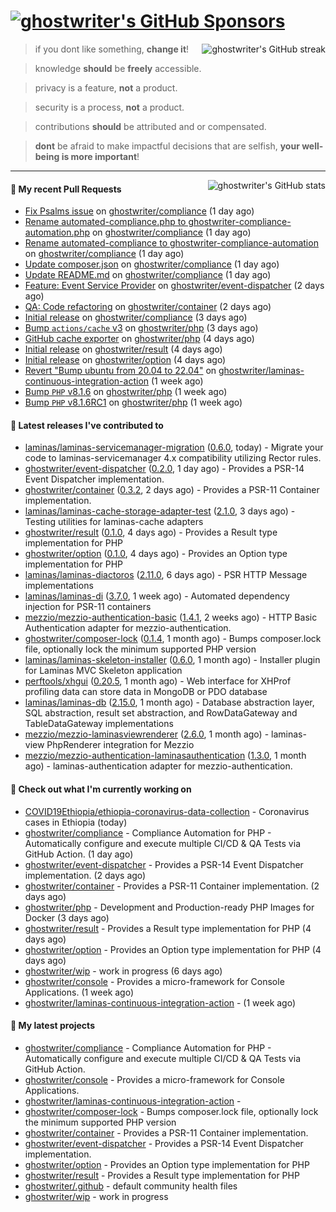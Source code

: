 # [![ghostwriter's GitHub Sponsors](https://img.shields.io/github/sponsors/ghostwriter?label=Sponsors&style=flat-square&logo=GitHub%20Sponsors)](https://github.com/sponsors/ghostwriter)

<img alt="ghostwriter's GitHub streak" align="right" src="https://github-readme-streak-stats.herokuapp.com/?user=ghostwriter">

> if you dont like something, **change it**!

> knowledge **should** be **freely** accessible.

> privacy is a feature, **not** a product.

> security is a process, **not** a product.

> contributions **should** be attributed and or compensated.

> **dont** be afraid to make impactful decisions that are selfish, **your well-being is more important**!

---

<img alt="ghostwriter's GitHub stats" align="right" src="https://github-readme-stats.vercel.app/api?username=ghostwriter&show_icons=true&count_private=true&hide_title=true&hide_rank=true&icon_color=333">

#### 🔨 My recent Pull Requests

- [Fix Psalms issue](https://github.com/ghostwriter/compliance/pull/6) on [ghostwriter/compliance](https://github.com/ghostwriter/compliance) (1 day ago)
- [Rename automated-compliance.php to ghostwriter-compliance-automation.php](https://github.com/ghostwriter/compliance/pull/5) on [ghostwriter/compliance](https://github.com/ghostwriter/compliance) (1 day ago)
- [Rename automated-compliance to ghostwriter-compliance-automation](https://github.com/ghostwriter/compliance/pull/4) on [ghostwriter/compliance](https://github.com/ghostwriter/compliance) (1 day ago)
- [Update composer.json](https://github.com/ghostwriter/compliance/pull/3) on [ghostwriter/compliance](https://github.com/ghostwriter/compliance) (1 day ago)
- [Update README.md](https://github.com/ghostwriter/compliance/pull/2) on [ghostwriter/compliance](https://github.com/ghostwriter/compliance) (1 day ago)
- [Feature: Event Service Provider](https://github.com/ghostwriter/event-dispatcher/pull/1) on [ghostwriter/event-dispatcher](https://github.com/ghostwriter/event-dispatcher) (2 days ago)
- [QA: Code refactoring](https://github.com/ghostwriter/container/pull/6) on [ghostwriter/container](https://github.com/ghostwriter/container) (2 days ago)
- [Initial release](https://github.com/ghostwriter/compliance/pull/1) on [ghostwriter/compliance](https://github.com/ghostwriter/compliance) (3 days ago)
- [Bump `actions/cache` v3](https://github.com/ghostwriter/php/pull/58) on [ghostwriter/php](https://github.com/ghostwriter/php) (3 days ago)
- [GitHub cache exporter](https://github.com/ghostwriter/php/pull/56) on [ghostwriter/php](https://github.com/ghostwriter/php) (4 days ago)
- [Initial release](https://github.com/ghostwriter/result/pull/1) on [ghostwriter/result](https://github.com/ghostwriter/result) (4 days ago)
- [Initial release](https://github.com/ghostwriter/option/pull/1) on [ghostwriter/option](https://github.com/ghostwriter/option) (4 days ago)
- [Revert &#34;Bump ubuntu from 20.04 to 22.04&#34;](https://github.com/ghostwriter/laminas-continuous-integration-action/pull/4) on [ghostwriter/laminas-continuous-integration-action](https://github.com/ghostwriter/laminas-continuous-integration-action) (1 week ago)
- [Bump `PHP` v8.1.6](https://github.com/ghostwriter/php/pull/55) on [ghostwriter/php](https://github.com/ghostwriter/php) (1 week ago)
- [Bump `PHP` v8.1.6RC1](https://github.com/ghostwriter/php/pull/54) on [ghostwriter/php](https://github.com/ghostwriter/php) (1 week ago)

#### 🔭 Latest releases I've contributed to

- [laminas/laminas-servicemanager-migration](https://github.com/laminas/laminas-servicemanager-migration) ([0.6.0](https://github.com/laminas/laminas-servicemanager-migration/releases/tag/0.6.0), today) - Migrate your code to laminas-servicemanager 4.x compatibility utilizing Rector rules.
- [ghostwriter/event-dispatcher](https://github.com/ghostwriter/event-dispatcher) ([0.2.0](https://github.com/ghostwriter/event-dispatcher/releases/tag/0.2.0), 1 day ago) - Provides a PSR-14 Event Dispatcher implementation.
- [ghostwriter/container](https://github.com/ghostwriter/container) ([0.3.2](https://github.com/ghostwriter/container/releases/tag/0.3.2), 2 days ago) - Provides a PSR-11 Container implementation.
- [laminas/laminas-cache-storage-adapter-test](https://github.com/laminas/laminas-cache-storage-adapter-test) ([2.1.0](https://github.com/laminas/laminas-cache-storage-adapter-test/releases/tag/2.1.0), 3 days ago) - Testing utilities for laminas-cache adapters
- [ghostwriter/result](https://github.com/ghostwriter/result) ([0.1.0](https://github.com/ghostwriter/result/releases/tag/0.1.0), 4 days ago) - Provides a Result type implementation for PHP
- [ghostwriter/option](https://github.com/ghostwriter/option) ([0.1.0](https://github.com/ghostwriter/option/releases/tag/0.1.0), 4 days ago) - Provides an Option type implementation for PHP
- [laminas/laminas-diactoros](https://github.com/laminas/laminas-diactoros) ([2.11.0](https://github.com/laminas/laminas-diactoros/releases/tag/2.11.0), 6 days ago) - PSR HTTP Message implementations
- [laminas/laminas-di](https://github.com/laminas/laminas-di) ([3.7.0](https://github.com/laminas/laminas-di/releases/tag/3.7.0), 1 week ago) - Automated dependency injection for PSR-11 containers
- [mezzio/mezzio-authentication-basic](https://github.com/mezzio/mezzio-authentication-basic) ([1.4.1](https://github.com/mezzio/mezzio-authentication-basic/releases/tag/1.4.1), 2 weeks ago) - HTTP Basic Authentication adapter for mezzio-authentication.
- [ghostwriter/composer-lock](https://github.com/ghostwriter/composer-lock) ([0.1.4](https://github.com/ghostwriter/composer-lock/releases/tag/0.1.4), 1 month ago) - Bumps composer.lock file, optionally lock the minimum supported PHP version
- [laminas/laminas-skeleton-installer](https://github.com/laminas/laminas-skeleton-installer) ([0.6.0](https://github.com/laminas/laminas-skeleton-installer/releases/tag/0.6.0), 1 month ago) - Installer plugin for Laminas MVC Skeleton application
- [perftools/xhgui](https://github.com/perftools/xhgui) ([0.20.5](https://github.com/perftools/xhgui/releases/tag/0.20.5), 1 month ago) - Web interface for XHProf profiling data can store data in MongoDB or PDO database
- [laminas/laminas-db](https://github.com/laminas/laminas-db) ([2.15.0](https://github.com/laminas/laminas-db/releases/tag/2.15.0), 1 month ago) - Database abstraction layer, SQL abstraction, result set abstraction, and RowDataGateway and TableDataGateway implementations
- [mezzio/mezzio-laminasviewrenderer](https://github.com/mezzio/mezzio-laminasviewrenderer) ([2.6.0](https://github.com/mezzio/mezzio-laminasviewrenderer/releases/tag/2.6.0), 1 month ago) - laminas-view PhpRenderer integration for Mezzio
- [mezzio/mezzio-authentication-laminasauthentication](https://github.com/mezzio/mezzio-authentication-laminasauthentication) ([1.3.0](https://github.com/mezzio/mezzio-authentication-laminasauthentication/releases/tag/1.3.0), 1 month ago) - laminas-authentication adapter for mezzio-authentication.

#### 👷 Check out what I'm currently working on

- [COVID19Ethiopia/ethiopia-coronavirus-data-collection](https://github.com/COVID19Ethiopia/ethiopia-coronavirus-data-collection) - Coronavirus cases in Ethiopia (today)
- [ghostwriter/compliance](https://github.com/ghostwriter/compliance) - Compliance Automation for PHP - Automatically configure and execute multiple CI/CD &amp; QA Tests via GitHub Action. (1 day ago)
- [ghostwriter/event-dispatcher](https://github.com/ghostwriter/event-dispatcher) - Provides a PSR-14 Event Dispatcher implementation. (2 days ago)
- [ghostwriter/container](https://github.com/ghostwriter/container) - Provides a PSR-11 Container implementation. (2 days ago)
- [ghostwriter/php](https://github.com/ghostwriter/php) - Development and Production-ready PHP Images for Docker (3 days ago)
- [ghostwriter/result](https://github.com/ghostwriter/result) - Provides a Result type implementation for PHP (4 days ago)
- [ghostwriter/option](https://github.com/ghostwriter/option) - Provides an Option type implementation for PHP (4 days ago)
- [ghostwriter/wip](https://github.com/ghostwriter/wip) - work in progress (6 days ago)
- [ghostwriter/console](https://github.com/ghostwriter/console) - Provides a micro-framework for Console Applications. (1 week ago)
- [ghostwriter/laminas-continuous-integration-action](https://github.com/ghostwriter/laminas-continuous-integration-action) -  (1 week ago)

#### 🌱 My latest projects

- [ghostwriter/compliance](https://github.com/ghostwriter/compliance) - Compliance Automation for PHP - Automatically configure and execute multiple CI/CD &amp; QA Tests via GitHub Action.
- [ghostwriter/console](https://github.com/ghostwriter/console) - Provides a micro-framework for Console Applications.
- [ghostwriter/laminas-continuous-integration-action](https://github.com/ghostwriter/laminas-continuous-integration-action) - 
- [ghostwriter/composer-lock](https://github.com/ghostwriter/composer-lock) - Bumps composer.lock file, optionally lock the minimum supported PHP version
- [ghostwriter/container](https://github.com/ghostwriter/container) - Provides a PSR-11 Container implementation.
- [ghostwriter/event-dispatcher](https://github.com/ghostwriter/event-dispatcher) - Provides a PSR-14 Event Dispatcher implementation.
- [ghostwriter/option](https://github.com/ghostwriter/option) - Provides an Option type implementation for PHP
- [ghostwriter/result](https://github.com/ghostwriter/result) - Provides a Result type implementation for PHP
- [ghostwriter/.github](https://github.com/ghostwriter/.github) - default community health files
- [ghostwriter/wip](https://github.com/ghostwriter/wip) - work in progress

